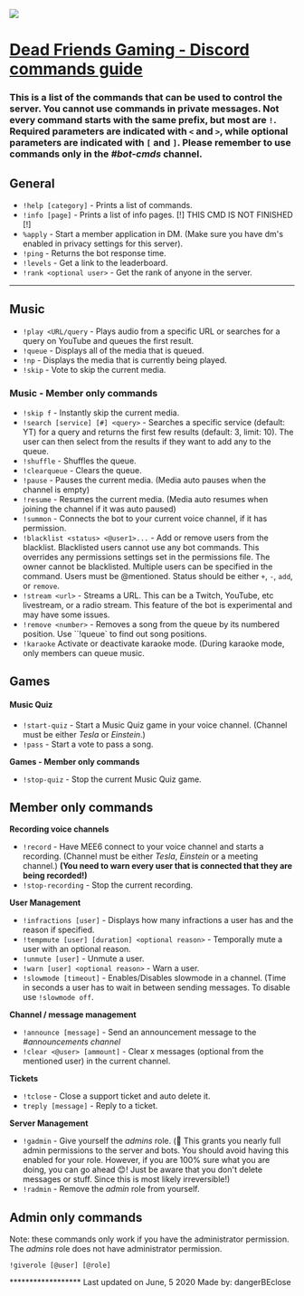 ![](https://imgur.com/S9EY6m3.png)

# [Dead Friends Gaming - Discord commands guide](https://discord.link/defr "Click to open the DEFR Discord")

  

### This is a list of the commands that can be used to control the server. You cannot use commands in private messages. Not every command starts with the same prefix, but most are `!`. Required parameters are indicated with `<` and `>`, while optional parameters are indicated with `[` and `]`. Please remember to use commands only in the *#bot-cmds* channel.

  

## General

-  `!help [category]` - Prints a list of commands.
-  `!info [page]` - Prints a list of info pages. [!] THIS CMD IS NOT FINISHED [!]
-  `%apply` - Start a member application in DM. (Make sure you have dm's enabled in privacy settings for this server).
-  `!ping` - Returns the bot response time.
-  `!levels` - Get a link to the leaderboard.
-  `!rank <optional user>` - Get the rank of anyone in the server.


  ---
  
  
## Music

-  `!play <URL/query` - Plays audio from a specific URL or searches for a query on YouTube and queues the first result.
-  `!queue` - Displays all of the media that is queued.
-  `!np` - Displays the media that is currently being played.
-  `!skip` - Vote to skip the current media.

  

### Music - Member only commands

-  `!skip f` - Instantly skip the current media.
-  `!search [service] [#] <query>` - Searches a specific service (default: YT) for a query and returns the first few results (default: 3, limit: 10). The user can then select from the results if they want to add any to the queue.
-  `!shuffle` - Shuffles the queue.
-  `!clearqueue` - Clears the queue.
-  `!pause` - Pauses the current media. (Media auto pauses when the channel is empty)
-  `!resume` - Resumes the current media. (Media auto resumes when joining the channel if it was auto paused)
-  `!summon` - Connects the bot to your current voice channel, if it has permission.
-  `!blacklist <status> <@user1>...` - Add or remove users from the blacklist. Blacklisted users cannot use any bot commands. This overrides any permissions settings set in the permissions file. The owner cannot be blacklisted. Multiple users can be specified in the command. Users must be @mentioned. Status should be either `+`, `-`, `add`, or `remove`.
-  `!stream <url>` - Streams a URL. This can be a Twitch, YouTube, etc livestream, or a radio stream. This feature of the bot is experimental and may have some issues.
-  `!remove <number>` - Removes a song from the queue by its numbered position. Use ``!queue` to find out song positions.
- `!karaoke` Activate or deactivate karaoke mode. (During karaoke mode, only members can queue music.

  

## Games

#### Music Quiz

-  `!start-quiz` - Start a Music Quiz game in your voice channel. (Channel must be either *Tesla* or *Einstein*.)
-  `!pass` - Start a vote to pass a song.

**Games - Member only commands**
-  `!stop-quiz` - Stop the current Music Quiz game.

  
  

## Member only commands

**Recording voice channels**

-  `!record` - Have MEE6 connect to your voice channel and starts a recording. (Channel must be either *Tesla*, *Einstein* or a meeting channel.) **(You need to warn every user that is connected that they are being recorded!)**
-  `!stop-recording` - Stop the current recording.

  

**User Management**

-  `!infractions [user]` - Displays how many infractions a user has and the reason if specified.
-  `!tempmute [user] [duration] <optional reason>` - Temporally mute a user with an optional reason.
-  `!unmute [user]` - Unmute a user.
-  `!warn [user] <optional reason>` - Warn a user.
-  `!slowmode [timeout]` - Enables/Disables slowmode in a channel. (Time in seconds a user has to wait in between sending messages. To disable use `!slowmode off`.


**Channel / message management**

-  `!announce [message]` - Send an announcement message to the *#announcements channel*
-  `!clear <@user> [ammount]` - Clear x messages (optional from the mentioned user) in the current channel.

**Tickets**

- `!tclose` - Close a support ticket and auto delete it.
- `treply [message]` - Reply to a ticket.

**Server Management**

- `!gadmin` - Give yourself the *admins* role.  (🛑 This grants you nearly full admin permissions to the server and bots. You should avoid having this enabled for your role. However, if you are 100% sure what you are doing, you can go ahead 😊! Just be aware that you don't delete messages or stuff. Since this is most likely irreversible!)
- `!radmin` - Remove the *admin* role from yourself.

## Admin only commands
Note: these commands only work if you have the administrator permission. The *admins* role does not have administrator permission.

`!giverole [@user] [@role]`

<div style="background-image: url('https://s3.amazonaws.com/files.enjin.com/778581/Final DEFR Logo/AVI-2.jpg');">
******************
Last updated on June, 5 2020
Made by: dangerBEclose
<!--stackedit_data:
eyJoaXN0b3J5IjpbLTg4NDk4MzM4XX0=
-->